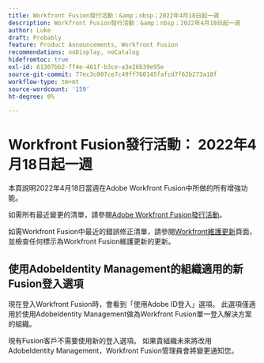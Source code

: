 ```yaml
---
title: Workfront Fusion發行活動：&amp；nbsp；2022年4月18日起一週
description: Workfront Fusion發行活動：&amp；nbsp；2022年4月18日起一週
author: Luke
draft: Probably
feature: Product Announcements, Workfront Fusion
recommendations: noDisplay, noCatalog
hidefromtoc: true
exl-id: 61307bb2-ff4e-461f-b3ce-a3e26b39e95e
source-git-commit: 77ec3c007ce7c49ff760145fafcd7f62b273a18f
workflow-type: tm+mt
source-wordcount: '159'
ht-degree: 0%

---
```


# Workfront Fusion發行活動： 2022年4月18日起一週

本頁說明2022年4月18日當週在Adobe Workfront Fusion中所做的所有增強功能。

如需所有最近變更的清單，請參閱[Adobe Workfront Fusion發行活動](/help/workfront-fusion/fusion-product-releases/fusion-release-activity.md)。

如需Workfront Fusion中最近的錯誤修正清單，請參閱[Workfront維護更新](https://experienceleague.adobe.com/docs/workfront-known-issues/releases/current-updates.html)頁面，並檢查任何標示為Workfront Fusion維護更新的更新。

## 使用AdobeIdentity Management的組織適用的新Fusion登入選項

現在登入Workfront Fusion時，會看到「使用Adobe ID登入」選項。 此選項僅適用於使用AdobeIdentity Management做為Workfront Fusion單一登入解決方案的組織。

現有Fusion客戶不需要使用新的登入選項。 如果貴組織未來將改用AdobeIdentity Management，Workfront Fusion管理員會將變更通知您。
